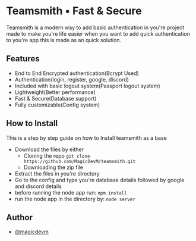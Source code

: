# Teamsmith • Fast & Secure
Teamsmith is a modern way to add basic authentication in you're project made to make you're life easier when you want to add quick authentication to you're app this is made as an quick solution.

## Features
- End to End Encrypted authentication(Bcrypt Used)
- Authentication(login, register, google, discord)
- Included with basic logout system(Passport logout system)
- Lightweight(Better performance)
- Fast & Secure(Database support)
- Fully customizable(Config system)

## How to Install
This is a step by step guide on how to Install teamsmith as a base
- Download the files by either
  - Cloning the repo `git clone https://github.com/MagicDevM/teamsmith.git`
  - Downloading the zip file
- Extract the files in you're directory
- Go to the config and type you're database details followed by google and discord details
- before running the node app run: `npm install`
- run the node app in the directory by: `node server`

## Author
- [@magicdevm](https://www.github.com/MagicDevM)